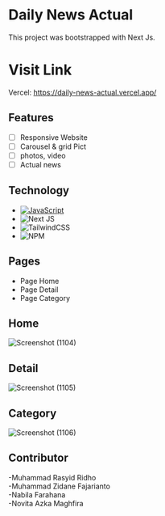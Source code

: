 # Daily News Actual

This project was bootstrapped with Next Js.
# Visit Link

Vercel: https://daily-news-actual.vercel.app/

## Features

- [ ] Responsive Website 
- [ ] Carousel & grid Pict
- [ ] photos, video
- [ ] Actual news

## Technology

* [![JavaScript][js]][js-url]
* ![Next JS](https://img.shields.io/badge/Next-black?style=for-the-badge&logo=next.js&logoColor=white)
* ![TailwindCSS](https://img.shields.io/badge/tailwindcss-%2338B2AC.svg?style=for-the-badge&logo=tailwind-css&logoColor=white)
* ![NPM](https://img.shields.io/badge/NPM-%23CB3837.svg?style=for-the-badge&logo=npm&logoColor=white)

## Pages

- Page Home
- Page Detail
- Page Category


## Home
![Screenshot (1104)](https://user-images.githubusercontent.com/99931023/228116492-414978bc-d520-4a12-8041-9650c3536356.png)

## Detail
![Screenshot (1105)](https://user-images.githubusercontent.com/99931023/228116504-dcbb07f2-3a38-4568-bc39-7557fb055de6.png)

## Category
![Screenshot (1106)](https://user-images.githubusercontent.com/99931023/228116515-12cdac5c-3b79-4377-9fda-22fed21e1e39.png)


## Contributor
-Muhammad Rasyid Ridho <br>
-Muhammad Zidane Fajarianto <br>
-Nabila Farahana  <br>
-Novita Azka Maghfira 




<!-- MARKDOWN LINKS & IMAGES -->

[js]: https://img.shields.io/badge/JavaScript-323330?style=for-the-badge&logo=javascript&logoColor=F7DF1E
[js-url]: https://nodejs.org/
[Node.js]: https://img.shields.io/badge/Node.js-43853D?style=for-the-badge&logo=node.js&logoColor=white
[Node-url]: https://www.javascript.com
[React.js]: https://img.shields.io/badge/React-20232A?style=for-the-badge&logo=react&logoColor=61DAFB
[React-url]: https://reactjs.org/
[HTML]: https://img.shields.io/badge/HTML-239120?style=for-the-badge&logo=html5&logoColor=white
[CSS3]: https://img.shields.io/badge/CSS3-1572B6?style=for-the-badge&logo=css3&logoColor=white
[CSS3-url]: https://angular.io/
[Bootstrap.com]: https://img.shields.io/badge/Bootstrap-563D7C?style=for-the-badge&logo=bootstrap&logoColor=white
[Bootstrap-url]: https://getbootstrap.com
[Sass]: https://img.shields.io/badge/Sass-CC6699?style=for-the-badge&logo=sass&logoColor=white
[Sass-url]: https://sass-lang.com/
[Docker]: https://img.shields.io/badge/docker-%230db7ed.svg?style=for-the-badge&logo=docker&logoColor=white
[Docker-url]: https://hub.docker.com

